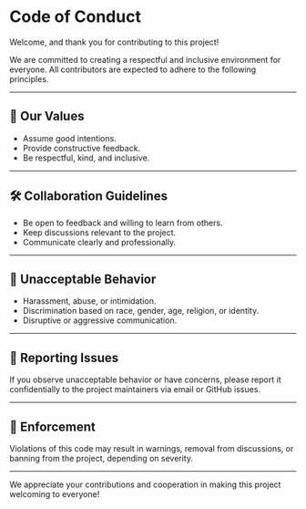 # Code of Conduct

Welcome, and thank you for contributing to this project!

We are committed to creating a respectful and inclusive environment for everyone. All contributors are expected to adhere to the following principles.

---

## 📌 Our Values

- Assume good intentions.
- Provide constructive feedback.
- Be respectful, kind, and inclusive.

---

## 🛠️ Collaboration Guidelines

- Be open to feedback and willing to learn from others.
- Keep discussions relevant to the project.
- Communicate clearly and professionally.

---

## 🚫 Unacceptable Behavior

- Harassment, abuse, or intimidation.
- Discrimination based on race, gender, age, religion, or identity.
- Disruptive or aggressive communication.

---

## 📩 Reporting Issues

If you observe unacceptable behavior or have concerns, please report it confidentially to the project maintainers via email or GitHub issues.

---

## 🤝 Enforcement

Violations of this code may result in warnings, removal from discussions, or banning from the project, depending on severity.

---

We appreciate your contributions and cooperation in making this project welcoming to everyone!
